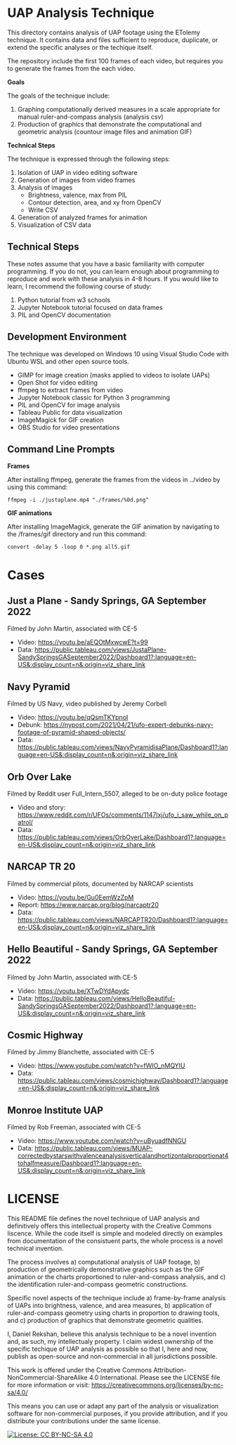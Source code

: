 # UAP Analysis Technique
This directory contains analysis of UAP footage using the ETolemy technique.  It contains data and files sufficient to reproduce, duplicate, or extend the specific analyses or the techique itself. 

The repository include the first 100 frames of each video, but requires you to generate the frames from the each video.

**Goals**

The goals of the technique include:
1. Graphing computationally derived measures in a scale appropriate for manual ruler-and-compass analysis (analysis csv)
2. Production of graphics that demonstrate the computational and geometric analysis (countour image files and animation GIF)

**Technical Steps**

The technique is expressed through the following steps:
1. Isolation of UAP in video editing software
2. Generation of images from video frames
3. Analysis of images
    * Brightness, valence, max from PIL
    * Contour detection, area, and xy from OpenCV
    * Write CSV
4. Generation of analyzed frames for animation
5. Visualization of CSV data

## Technical Steps
These notes assume that you have a basic familiarity with computer programming.  If you do not, you can learn enough about programming to reproduce and work with these analysis in 4-8 hours.  If you would like to learn, I recommend the following course of study:
1. Python tutorial from w3 schools
2. Jupyter Notebook tutorial focused on data frames
3. PIL and OpenCV documentation

## Development Environment
The technique was developed on Windows 10 using Visual Studio Code with Ubuntu WSL and other open source tools. 

* GIMP for image creation (masks applied to videos to isolate UAPs)
* Open Shot for video editing
* ffmpeg to extract frames from video
* Jupyter Notebook classic for Python 3 programming
* PIL and OpenCV for image analysis
* Tableau Public for data visualization
* ImageMagick for GIF creation
* OBS Studio for video presentations

## Command Line Prompts
**Frames**

After installing ffmpeg, generate the frames from the videos in ../video by using this command:

<code>ffmpeg -i ./justaplane.mp4 "./frames/%0d.png"</code>

**GIF animations**

After installing ImageMagick, generate the GIF animation by navigating to the /frames/gif directory and run this command:

<code>convert -delay 5 -loop 0 *.png all5.gif</code>

# Cases
## Just a Plane - Sandy Springs, GA September 2022
Filmed by John Martin, associated with CE-5
* Video: https://youtu.be/aEQOtMxwcwE?t=99
* Data: https://public.tableau.com/views/JustaPlane-SandySpringsGASeptember2022/Dashboard1?:language=en-US&:display_count=n&:origin=viz_share_link

## Navy Pyramid
Filmed by US Navy, video published by Jeremy Corbell
* Video: https://youtu.be/qQsmTKYpnoI
* Debunk: https://nypost.com/2021/04/21/ufo-expert-debunks-navy-footage-of-pyramid-shaped-objects/
* Data: https://public.tableau.com/views/NavyPyramidisaPlane/Dashboard1?:language=en-US&:display_count=n&:origin=viz_share_link

## Orb Over Lake
Filmed by Reddit user Full_Intern_5507, alleged to be on-duty police footage
* Video and story: https://www.reddit.com/r/UFOs/comments/1147lxj/ufo_i_saw_while_on_patrol/
* Data: https://public.tableau.com/views/OrbOverLake/Dashboard1?:language=en-US&:display_count=n&:origin=viz_share_link

## NARCAP TR 20
Filmed by commercial pilots, documented by NARCAP scientists
* Video: https://youtu.be/Gu0EemWzZpM
* Report: https://www.narcap.org/blog/narcaptr20
* Data: https://public.tableau.com/views/NARCAPTR20/Dashboard1?:language=en-US&:display_count=n&:origin=viz_share_link

## Hello Beautiful - Sandy Springs, GA September 2022
Filmed by John Martin, associated with CE-5
* Video: https://youtu.be/XTwDYdApydc
* Data: https://public.tableau.com/views/HelloBeautiful-SandySpringsGASeptember2022/Dashboard1?:language=en-US&:display_count=n&:origin=viz_share_link

## Cosmic Highway
Filmed by Jimmy Blanchette, associated with CE-5
* Video: https://www.youtube.com/watch?v=fWIO_nMQYIU
* Data: https://public.tableau.com/views/cosmichighway/Dashboard1?:language=en-US&:display_count=n&:origin=viz_share_link

## Monroe Institute UAP
Filmed by Rob Freeman, associated with CE-5
* Video: https://www.youtube.com/watch?v=uByuadfNNGU
* Data: https://public.tableau.com/views/MUAP-correctedbystarswithvalenceanalysisverticalandhortizontalproportionat4tohalfmeasure/Dashboard1?:language=en-US&:display_count=n&:origin=viz_share_link

# LICENSE
This README file defines the novel technique of UAP analysis and definitively offers this intellectual property with the Creative Commons liscence.  While the code itself is simple and modeled directly on examples from documentation of the consistuent parts, the whole process is a novel technical invention.  

The process involves a) computational analysis of UAP footage, b) production of geometrically demonstrative graphics such as the GIF animation or the charts proportioned to ruler-and-compass analysis, and c) the identification ruler-and-compass geometric constructions.

Specific novel aspects of the technique include a) frame-by-frame analysis of UAPs into brightness, valence, and area measures, b) application of ruler-and-compass geometry using charts in proportion to drawing tools, and c) production of graphics that demonstrate geometric qualities.

I, Daniel Rekshan, believe this analysis technique to be a novel invention and, as such, my intellectualy property.  I claim widest ownership of the specific techique of UAP analysis as possible so that I, here and now, publish as open-source and non-commercial in all jurisdictions possible.

This work is offered under the Creative Commons Attribution-NonCommercial-ShareAlike 4.0 International.  Please see the LICENSE file for more information or visit: https://creativecommons.org/licenses/by-nc-sa/4.0/

This means you can use or adapt any part of the analysis or visualization software for non-commercial purposes, if you provide attribution, and if you distribute your contributions under the same license.


[![License: CC BY-NC-SA 4.0](https://img.shields.io/badge/License-CC_BY--NC--SA_4.0-lightgrey.svg)](https://creativecommons.org/licenses/by-nc-sa/4.0/)